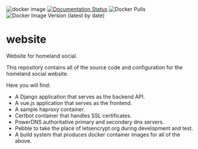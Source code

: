 ![docker image](https://github.com/homeland-social/website/actions/workflows/docker-image.yml/badge.svg) [![Documentation Status](https://readthedocs.org/projects/homeland-social-website/badge/?version=latest)](https://homeland-social-website.readthedocs.io/en/latest/?badge=latest) ![Docker Pulls](https://img.shields.io/docker/pulls/homelandsocial/website-final) ![Docker Image Version (latest by date)](https://img.shields.io/docker/v/homelandsocial/website-final)
# website

Website for homeland social.

This repository contains all of the source code and configuration for the homeland social website.

Here you will find:
 - A Django application that serves as the backend API.
 - A vue.js application that serves as the frontend.
 - A sample haproxy container.
 - Certbot container that handles SSL certificates.
 - PowerDNS authoritative primary and secondary dns servers.
 - Pebble to take the place of letsencrypt.org during development and test.
 - A build system that produces docker container images for all of the above.
